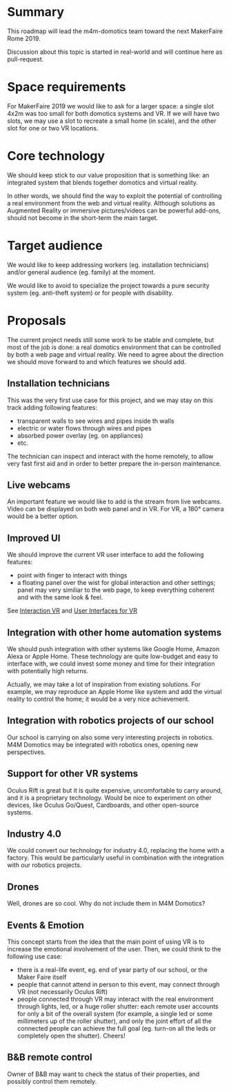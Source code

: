 # Summary
This roadmap will lead the m4m-domotics team toward the next MakerFaire Rome 2019.

Discussion about this topic is started in real-world and will continue here as pull-request.

# Space requirements
For MakerFaire 2019 we would like to ask for a larger space: a single slot 4x2m was too small for both domotics systems and VR. If we will have two slots, we may use a slot to recreate a small home (in scale), and the other slot for one or two VR locations.

# Core technology
We should keep stick to our value proposition that is something like: an integrated system that blends together domotics and virtual reality.

In other words, we should find the way to exploit the potential of controlling a real environment from the web and virtual reality. Although solutions as Augmented Reality or immersive pictures/videos can be powerful add-ons, should not become in the short-term the main target.

# Target audience
We would like to keep addressing workers (eg. installation technicians) and/or general audience (eg. family) at the moment.

We would like to avoid to specialize the project towards a pure security system (eg. anti-theft system) or for people with disability.

# Proposals
The current project needs still some work to be stable and complete, but most of the job is done: a real domotics environment that can be controlled by both a web page and virtual reality. We need to agree about the direction we should move forward to and which features we should add.

## Installation technicians
This was the very first use case for this project, and we may stay on this track adding following features:
- transparent walls to see wires and pipes inside th walls
- electric or water flows through wires and pipes
- absorbed power overlay (eg. on appliances)
- etc.

The technician can inspect and interact with the home remotely, to allow very fast first aid and in order to better prepare the in-person maintenance.

## Live webcams
An important feature we would like to add is the stream from live webcams. Video can be displayed on both web panel and in VR. For VR, a 180° camera would be a better option.

## Improved UI
We should improve the current VR user interface to add the following features:
- point with finger to interact with things
- a floating panel over the wist for global interaction and other settings; panel may very similiar to the web page, to keep everything coherent and with the same look & feel.

See [Interaction VR](https://unity3d.com/learn/tutorials/topics/virtual-reality/interaction-vr) and [User Interfaces for VR](https://unity3d.com/learn/tutorials/topics/virtual-reality/user-interfaces-vr)

## Integration with other home automation systems
We should push integration with other systems like Google Home, Amazon Alexa or Apple Home. These technology are quite low-budget and easy to interface with, we could invest some money and time for their integration with potentially high returns.

Actually, we may take a lot of inspiration from existing solutions. For example, we may reproduce an Apple Home like system and add the virtual reality to control the home; it would be a very nice achievement.

## Integration with robotics projects of our school
Our school is carrying on also some very interesting projects in robotics. M4M Domotics may be integrated with robotics ones, opening new perspectives.

## Support for other VR systems
Oculus Rift is great but it is quite expensive, uncomfortable to carry around, and it is a proprietary technology. Would be nice to experiment on other devices, like Oculus Go/Quest, Cardboards, and other open-source systems. 

## Industry 4.0
We could convert our technology for industry 4.0, replacing the home with a factory. This would be particularly useful in combination with the integration with our robotics projects.

## Drones
Well, drones are so cool. Why do not include them in M4M Domotics?

## Events & Emotion
This concept starts from the idea that the main point of using VR is to increase the emotional involvement of the user. Then, we could think to the following use case:
- there is a real-life event, eg. end of year party of our school, or the Maker Faire itself
- people that cannot attend in person to this event, may connect through VR (not necessarily Oculus Rift)
- people connected through VR may interact with the real environment through lights, led, or a huge roller shutter: each remote user accounts for only a bit of the overall system (for example, a single led or some millimeters up of the roller shutter), and only the joint effort of all the connected people can achieve the full goal (eg. turn-on all the leds or completely open the shutter). Cheers!

## B&B remote control
Owner of B&B may want to check the status of their properties, and possibly control them remotely.
